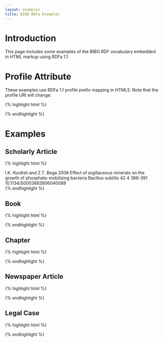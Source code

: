 ```yaml
---
layout: examples
title: BIBO RDFa Examples
---
```

# Introduction

This page includes some examples of the BIBO RDF vocabulary embedded in HTML markup using RDFa 1.1.

# Profile Attribute

These examples use RDFa 1.1 profile prefix mapping in HTML5. Note that the profile URI will change:

{% highlight html %}
<!DOCTYPE html>
<html version="HTML+RDFa 1.1" lang="en" xmlns="http://www.w3.org/1999/xhtml">
  <head>
    <title>Example Document</title>
  </head>
  <body profile="http://example.org/profile/bibo/">
{% endhighlight %}

# Examples

## Scholarly Article

{% highlight html %}
<div class="reference" about="http://dx.doi.org/10.1134/S0003683806040089" typeof="AcademicArticle">
  <span property="creator">
    <span property="name">I.K. Kurdish</span>
  </span> and 
  <span property="creator">
    <span property="name">Z.T. Bega</span>
  </span>
  <span property="issued">2006</span>
  <span property="title">Effect of argillaceous minerals on the growth of phosphate-mobilizing 
     bacteria Bacillus subtilis</span>
  <span property="volume">42</span>
  <span property="issue">4</span>
  <span property="pageStart">388</span>-<span property="pageEnd">391</span>
  <span property="doi">10.1134/S0003683806040089</span>
</div>
{% endhighlight %}

## Book

{% highlight html %}
<div class="reference" about="http://example.org/2" typeof="Book">
  <span property="title"></span>
</div>
{% endhighlight %}

## Chapter

{% highlight html %}
<div class="reference" about="http://example.org/3" typeof="BookSection">
  <span property="title"></span>
</div>
{% endhighlight %}

## Newspaper Article

{% highlight html %}
<div class="reference" about="http://example.org/4" typeof="Article">
  <span property="title"></span>
</div>
{% endhighlight %}

## Legal Case

{% highlight html %}
<div class="reference" about="http://example.org/5" typeof="bibo:LegalCaseDocument">
  <span property="dc:title"></span>
</div>
{% endhighlight %}

